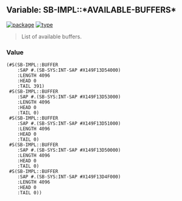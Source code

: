 ## Variable: SB-IMPL::\*AVAILABLE-BUFFERS\*
[![package](https://img.shields.io/badge/Package-SB--IMPL-5f9ea0.svg?style=social&colorA=999999)](../) [![type](https://img.shields.io/badge/Type-Variable-5f9ea0.svg?style=social&colorA=999999)](../#variable) 

> List of available buffers.

### Value
```
(#S(SB-IMPL::BUFFER
    :SAP #.(SB-SYS:INT-SAP #X149F13D54000)
    :LENGTH 4096
    :HEAD 0
    :TAIL 391)
 #S(SB-IMPL::BUFFER
    :SAP #.(SB-SYS:INT-SAP #X149F13D53000)
    :LENGTH 4096
    :HEAD 0
    :TAIL 0)
 #S(SB-IMPL::BUFFER
    :SAP #.(SB-SYS:INT-SAP #X149F13D51000)
    :LENGTH 4096
    :HEAD 0
    :TAIL 0)
 #S(SB-IMPL::BUFFER
    :SAP #.(SB-SYS:INT-SAP #X149F13D50000)
    :LENGTH 4096
    :HEAD 0
    :TAIL 0)
 #S(SB-IMPL::BUFFER
    :SAP #.(SB-SYS:INT-SAP #X149F13D4F000)
    :LENGTH 4096
    :HEAD 0
    :TAIL 0))
```
